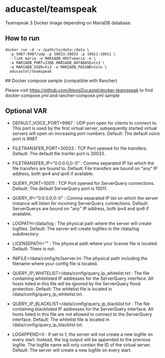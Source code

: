 # aducastel/teamspeak

Teamspeak 3 Docker Image depending on MariaDB database.

## How to run

```
docker run -d -v /path/to/data:/data \
  -p 9987:9987/udp -p 30033:30033 -p 10011:10011 \
  --link maria -e MARIADB_HOST=maria -e \
  -e MARIADB_PORT=3306 MARIADB_DATABASE=ts3 \
  -e MARIADB_USER=ts3 -e MARIADB_PASSWD=toto \
  aducastel/teamspeak
```

## Docker compose sample (compatible with Rancher)

Please visit https://github.com/AlexisDucastel/docker-teamspeak to find docker-compose.yml and rancher-compose.yml sample

## Optional VAR
- DEFAULT_VOICE_PORT=9987 :  UDP port open for clients to connect to. This port is used by the first virtual server, subsequently started virtual servers will open on increasing port numbers. Default: The default voice port is 9987.

- FILETRANSFER_PORT=30033 : TCP Port opened for file transfers. Default: The default file tranfer port is 30033.

- FILETRANSFER_IP="0.0.0.0,0::0" : Comma separated IP list which the file transfers are bound to. Default: File transfers are bound on "any" IP address, both ipv4 and ipv6 if available.

- QUERY_PORT=10011 : TCP Port opened for ServerQuery connections. Default: The default ServerQuery port is 10011.

- QUERY_IP="0.0.0.0,0::0" : Comma separated IP list on which the server instance will listen for incoming ServerQuery connections. Default: ServerQuerys are bound on "any" IP address, both ipv4 and ipv6 if available.

- LOGPATH=/data/log : The physical path where the server will create logfiles.
  Default: The server will create logfiles in the /data/log subdirectory.

- LICENSEPATH="" : The physical path where your license file is located.
  Default: There is not .

- INIFILE=/data/config/ts3server.ini :The physical path including the filename where your config file is located.

- QUERY_IP_WHITELIST=/data/config/query_ip_whitelist.txt : The file containing whitelisted IP addresses for the ServerQuery interface. All hosts listed in this file will be ignored by the ServerQuery flood protection. Default: The whitelist file is located in /data/config/query_ip_whitelist.txt.

-  QUERY_IP_BLACKLIST=/data/config/query_ip_blacklist.txt : The file containing blacklisted IP addresses for the ServerQuery interface. All hosts listed in this file are not allowed to connect to the ServerQuery interface. Default: The whitelist file is located in  /data/config/query_ip_blacklist.txt.

- LOGAPPEND=0 : If set to 1, the server will not create a new logfile on every start. Instead, the log output will be appended to the previous logfile. The logfile name will only contain the ID of the virtual server. Default: The server will create a new logfile on every start.
